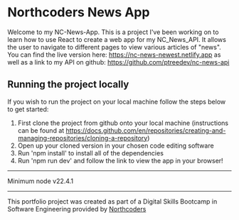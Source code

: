 # Northcoders News App

Welcome to my NC-News-App. This is a project I've been working on to learn how to use React to create a web app for my NC_News_API. It allows the user to navigate to different pages to view various articles of "news". You can find the live version here: https://nc-news-newest.netlify.app as well as a link to my API on github: https://github.com/ptreedev/nc-news-api

## Running the project locally

If you wish to run the project on your local machine follow the steps below to get started:

1. First clone the project from github onto your local machine (instructions can be found at https://docs.github.com/en/repositories/creating-and-managing-repositories/cloning-a-repository)
2. Open up your cloned version in your chosen code editing software
3. Run 'npm install' to install all of the dependencies
4. Run 'npm run dev' and follow the link to view the app in your browser!

---

Minimum node v22.4.1

---

This portfolio project was created as part of a Digital Skills Bootcamp in Software Engineering provided by [Northcoders](https://northcoders.com/)
